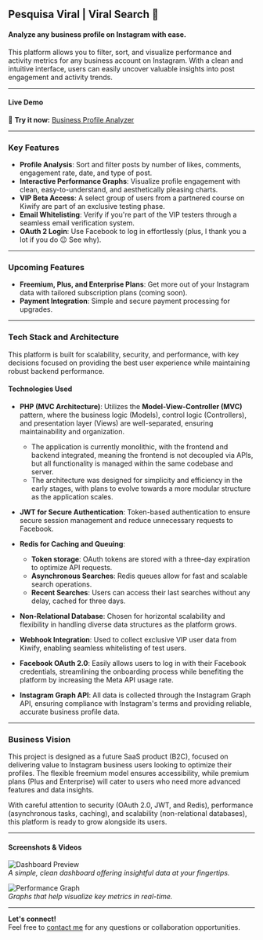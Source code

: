 ## **Pesquisa Viral | Viral Search** 🌟

#### Analyze any business profile on Instagram with ease.

This platform allows you to filter, sort, and visualize performance and activity metrics for any business account on Instagram. With a clean and intuitive interface, users can easily uncover valuable insights into post engagement and activity trends.

<hr>

#### **Live Demo**  
🚀 **Try it now:** [Business Profile Analyzer](https://your-app-url.com)

---

### **Key Features**

- **Profile Analysis**: Sort and filter posts by number of likes, comments, engagement rate, date, and type of post.
- **Interactive Performance Graphs**: Visualize profile engagement with clean, easy-to-understand, and aesthetically pleasing charts.
- **VIP Beta Access**: A select group of users from a partnered course on Kiwify are part of an exclusive testing phase.
- **Email Whitelisting**: Verify if you're part of the VIP testers through a seamless email verification system.
- **OAuth 2 Login**: Use Facebook to log in effortlessly (plus, I thank you a lot if you do 😉 See why).

---

### **Upcoming Features**

- **Freemium, Plus, and Enterprise Plans**: Get more out of your Instagram data with tailored subscription plans (coming soon).
- **Payment Integration**: Simple and secure payment processing for upgrades.

---

### **Tech Stack and Architecture**

This platform is built for scalability, security, and performance, with key decisions focused on providing the best user experience while maintaining robust backend performance.

#### **Technologies Used**

- **PHP (MVC Architecture)**: Utilizes the **Model-View-Controller (MVC)** pattern, where the business logic (Models), control logic (Controllers), and presentation layer (Views) are well-separated, ensuring maintainability and organization.
  - The application is currently monolithic, with the frontend and backend integrated, meaning the frontend is not decoupled via APIs, but all functionality is managed within the same codebase and server.
  - The architecture was designed for simplicity and efficiency in the early stages, with plans to evolve towards a more modular structure as the application scales.
  
- **JWT for Secure Authentication**: Token-based authentication to ensure secure session management and reduce unnecessary requests to Facebook.
- **Redis for Caching and Queuing**:
  - **Token storage**: OAuth tokens are stored with a three-day expiration to optimize API requests.
  - **Asynchronous Searches**: Redis queues allow for fast and scalable search operations.
  - **Recent Searches**: Users can access their last searches without any delay, cached for three days.
- **Non-Relational Database**: Chosen for horizontal scalability and flexibility in handling diverse data structures as the platform grows.
- **Webhook Integration**: Used to collect exclusive VIP user data from Kiwify, enabling seamless whitelisting of test users.
- **Facebook OAuth 2.0**: Easily allows users to log in with their Facebook credentials, streamlining the onboarding process while benefiting the platform by increasing the Meta API usage rate.
- **Instagram Graph API**: All data is collected through the Instagram Graph API, ensuring compliance with Instagram's terms and providing reliable, accurate business profile data.

---

### **Business Vision**

This project is designed as a future SaaS product (B2C), focused on delivering value to Instagram business users looking to optimize their profiles. The flexible freemium model ensures accessibility, while premium plans (Plus and Enterprise) will cater to users who need more advanced features and data insights.

With careful attention to security (OAuth 2.0, JWT, and Redis), performance (asynchronous tasks, caching), and scalability (non-relational databases), this platform is ready to grow alongside its users.

---

#### **Screenshots & Videos**

![Dashboard Preview](https://your-screenshot-link.com)  
_A simple, clean dashboard offering insightful data at your fingertips._

![Performance Graph](https://your-performance-graph-link.com)  
_Graphs that help visualize key metrics in real-time._

---

**Let's connect!**  
Feel free to [contact me](mailto:your-email@example.com) for any questions or collaboration opportunities.
